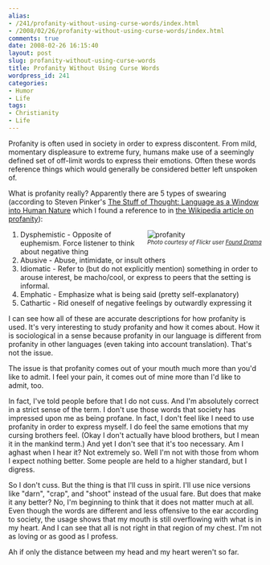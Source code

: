 ```yaml
---
alias:
- /241/profanity-without-using-curse-words/index.html
- /2008/02/26/profanity-without-using-curse-words/index.html
comments: true
date: 2008-02-26 16:15:40
layout: post
slug: profanity-without-using-curse-words
title: Profanity Without Using Curse Words
wordpress_id: 241
categories:
- Humor
- Life
tags:
- Christianity
- Life
---
```


Profanity is often used in society in order to express discontent.  From mild, momentary displeasure to extreme fury, humans make use of a seemingly defined set of off-limit words to express their emotions.  Often these words reference things which would generally be considered better left unspoken of.

What is profanity really?  Apparently there are 5 types of swearing (according to Steven Pinker's [The Stuff of Thought: Language as a Window into Human Nature](http://amzn.to/NcbRlH) which I found a reference to in [the Wikipedia article on profanity](http://en.wikipedia.org/wiki/Profanity)):


<div style="float:right;margin-left:20px;"><img style="display:block;" alt="profanity" src="http://farm3.static.flickr.com/2305/2292724409_12bf79702c_m.jpg"></img><em style="font-size:.8em;">Photo courtesy of Flickr user <a href="http://flickr.com/photos/found_drama/">Found Drama</a></em></div>


1. Dysphemistic - Opposite of euphemism.  Force listener to think about 
   negative thing
2. Abusive - Abuse, intimidate, or insult others
3. Idiomatic - Refer to (but do not explicitly mention) something in 
   order to arouse interest, be macho/cool, or express to peers that the 
   setting is informal.
4. Emphatic - Emphasize what is being said (pretty self-explanatory)
5. Cathartic - Rid oneself of negative feelings by outwardly expressing it

I can see how all of these are accurate descriptions for how profanity is used.  It's very interesting to study profanity and how it comes about.  How it is sociological in a sense because profanity in our language is different from profanity in other languages (even taking into account translation).  That's not the issue.

The issue is that profanity comes out of your mouth much more than you'd like to admit.  I feel your pain, it comes out of mine more than I'd like to admit, too.

In fact, I've told people before that I do not cuss.  And I'm absolutely correct in a strict sense of the term.  I don't use those words that society has impressed upon me as being profane.  In fact, I don't feel like I need to use profanity in order to express myself.  I do feel the same emotions that my cursing brothers feel.  (Okay I don't actually have blood brothers, but I mean it in the mankind term.)  And yet I don't see that it's too necessary.  Am I aghast when I hear it?  Not extremely so.  Well I'm not with those from whom I expect nothing better.  Some people are held to a higher standard, but I digress.

So I don't cuss.  But the thing is that I'll cuss in spirit.  I'll use nice versions like "darn", "crap", and "shoot" instead of the usual fare.  But does that make it any better?  No, I'm beginning to think that it does not matter much at all.  Even though the words are different and less offensive to the ear according to society, the usage shows that my mouth is still overflowing with what is in my heart.  And I can see that all is not right in that region of my chest.  I'm not as loving or as good as I profess.  

Ah if only the distance between my head and my heart weren't so far.
